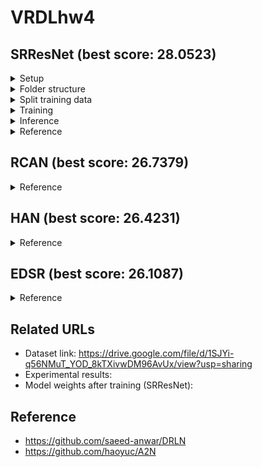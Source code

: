 # VRDLhw4



## SRResNet (best score: 28.0523)


<details>
<summary>Setup</summary>

```bash
$ conda create -n VRDLhw4_SRResNet python=3.7
$ conda activate VRDLhw4_SRResNet
$ conda install pytorch torchvision torchaudio cudatoolkit=10.2 -c pytorch
$ cd /home/yuhsi44165/NYCU/G2/VRDL/HW4/
$ git clone https://github.com/TW-yuhsi/VRDLhw4.git
$ cd VRDLhw4/
$ pip install -r requirements.txt
```
  
</details>




<details>
<summary>Folder structure</summary>
  
```text
$ cd /home/yuhsi44165/NYCU/G2/VRDL/HW4/
├── data
│   ├── testing_lr_images
│   │   ├── 00.png
│   │   ├── 01.png
│   │   ├── .
│   │   ├── .
│   │   ├── .
│   │   ├── 13.png
│   ├── training_hr_images
│   │   ├── 2092.png
│   │   ├── 8049.png
│   │   ├── .
│   │   ├── .
│   │   ├── .
│   │   ├── tt27.png
```
  
</details>




<details>
<summary>Split training data</summary>

```bash
$ python train_val_split.py
```
  
</details>




<details>
<summary>Training</summary>

```bash
$ python train.py
```
  
</details>




<details>
<summary>Inference</summary>

```bash
$ python test.py
```
  
</details>





<details>
<summary>Reference</summary>

- https://arxiv.org/abs/1609.04802
- https://github.com/twtygqyy/pytorch-SRResNet
- https://github.com/sgrvinod/a-PyTorch-Tutorial-to-Super-Resolution
  
</details>




## RCAN (best score: 26.7379)
  
  
  
<details>
<summary>Reference</summary>

- https://arxiv.org/abs/1807.02758
- https://github.com/yulunzhang/RCAN
  
</details>


  
  
## HAN (best score: 26.4231)


<details>
<summary>Reference</summary>

- https://arxiv.org/abs/2008.08767
- https://github.com/wwlCape/HAN

  
</details>


  
  
## EDSR (best score: 26.1087)


<details>
<summary>Reference</summary>

- https://arxiv.org/abs/1707.02921
- https://github.com/sanghyun-son/EDSR-PyTorch
  
</details>
  
  
  





## Related URLs

- Dataset link: https://drive.google.com/file/d/1SJYi-q56NMuT_YOD_8kTXivwDM96AvUx/view?usp=sharing
- Experimental results: 
- Model weights after training (SRResNet): 



## Reference
- https://github.com/saeed-anwar/DRLN
- https://github.com/haoyuc/A2N


